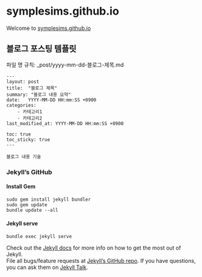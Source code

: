 # symplesims.github.io
Welcome to [symplesims.github.io](https://symplesims.github.io)


## 블로그 포스팅 템플릿

파일 명 규칙: _post/yyyy-mm-dd-블로그-제목.md
```
---
layout: post
title:  "블로그 제목"
summary: "블로그 내용 요약"
date:   YYYY-MM-DD HH:mm:SS +0900
categories: 
    - 카테고리1
    - 카테고리2 
last_modified_at: YYYY-MM-DD HH:mm:SS +0900

toc: true
toc_sticky: true
---

블로그 내용 기술 

```

### Jekyll’s GitHub

#### Install Gem
```
sudo gem install jekyll bundler
sudo gem update
bundle update --all
```

#### Jekyll serve
```
bundle exec jekyll serve
```


Check out the [Jekyll docs][jekyll-docs] for more info on how to get the most out of Jekyll.  
File all bugs/feature requests at [Jekyll’s GitHub repo][jekyll-gh]. If you have questions, you can ask them on [Jekyll Talk][jekyll-talk].

[jekyll-docs]: https://jekyllrb.com/docs/home
[jekyll-gh]:   https://github.com/jekyll/jekyll
[jekyll-talk]: https://talk.jekyllrb.com/

